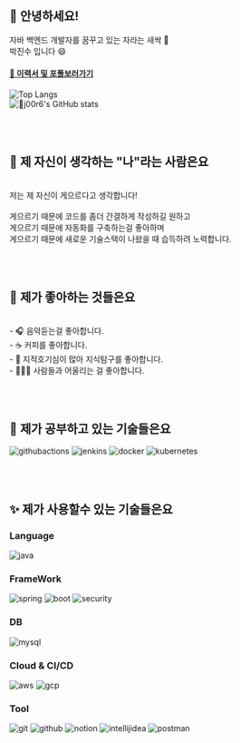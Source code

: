<div align=left>

## 👋 안녕하세요!

자바 백엔드 개발자를 꿈꾸고 있는 자라는 새싹 🌱<br>
박진수 입니다 😄

#### [🌟 이력서 및 포폴보러가기](https://j00r6.github.io)

![Top Langs](https://github-readme-stats.vercel.app/api/top-langs/?username=j00r6&layout=compact)<br>
![j00r6's GitHub stats](https://github-readme-stats.vercel.app/api?username=j00r6&show_icons=true&theme=radical)<br>


<br>
<br>

## 🤔 제 자신이 생각하는 "나"라는 사람은요

<br>저는 제 자신이 게으르다고 생각합니다!
<br>
<br>게으르기 때문에 코드를 좀더 간결하게 작성하길 원하고
<br>게으르기 때문에 자동화를 구축하는걸 좋아하며
<br>게으르기 때문에 새로운 기술스택이 나왔을 때 습득하려 노력합니다.

<br>
<br>


## 🔭 제가 좋아하는 것들은요

<br> - 🎧 음악듣는걸 좋아합니다.
<br> - ☕ 커피를 좋아합니다.
<br> - 📖 지적호기심이 많아 지식탐구를 좋아합니다.
<br> - 🧑‍🤝‍🧑 사람들과 어울리는 걸 좋아합니다.

<br>
<br>

## 📝 제가 공부하고 있는 기술들은요

![githubactions](https://img.shields.io/badge/Github_Actions-2088FF?style=flat&logo=githubactions&logoColor=white)
![jenkins](https://img.shields.io/badge/Jenkins-D24939?style=flat&logo=jenkins&logoColor=white)
![docker](https://img.shields.io/badge/Docker-2496ED?style=flat&logo=docker&logoColor=white)
![kubernetes](https://img.shields.io/badge/Kubernetes-326CE5?style=flat&logo=kubernetes&logoColor=white)

<br>
<br>

## ✨ 제가 사용할수 있는 기술들은요

### Language

![java](https://img.shields.io/badge/Java-EA645A?style=flat&logo=openjdk&logoColor=white)

### FrameWork
![spring](https://img.shields.io/badge/Spring-6DB33F?style=flat&logo=spring&logoColor=white)
![boot](https://img.shields.io/badge/Spring_Boot-6DB33F?style=flat&logo=spring&logoColor=white)
![security](https://img.shields.io/badge/Spring_Security-6DB33F?style=flat&logo=Spring-Security&logoColor=white)

### DB
![mysql](https://img.shields.io/badge/MySQL-blue?style=flat&logo=mysql&logoColor=white)

### Cloud & CI/CD
![aws](https://img.shields.io/badge/Amazon_AWS-orange?style=flat&logo=amazon-aws&logoColor=white)
![gcp](https://img.shields.io/badge/Google_Cloud-4285F4?style=flat&logo=google-cloud&logoColor=white)

### Tool
![git](https://img.shields.io/badge/Git-181717?style=flat&logo=git&logoColor=white)
![github](https://img.shields.io/badge/Github-F05032?style=flat&logo=github&logoColor=white)
![notion](https://img.shields.io/badge/Notion-333333?style=flat&logo=notion&logoColor=white)
![intellijidea](https://img.shields.io/badge/IntelliJ-333333?style=flat&logo=intellijidea&logoColor=white)
![postman](https://img.shields.io/badge/Postman-FF6C37?style=flat&logo=postman&logoColor=white)

</div>
